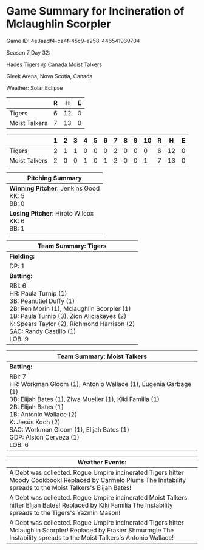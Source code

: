 # Game Summary for Incineration of Mclaughlin Scorpler

Game ID: 4e3aadf4-ca4f-45c9-a258-446541939704

Season 7 Day 32:

Hades Tigers @ Canada Moist Talkers

Gleek Arena, Nova Scotia, Canada

Weather: Solar Eclipse



|  | R | H | E |
| --- | --- | --- | --- |
| Tigers |   6 |  12 |   0 | 
| Moist Talkers |   7 |  13 |   0 | 


|  |   1 |   2 |   3 |   4 |   5 |   6 |   7 |   8 |   9 |  10 |  R | H | E |
| --- | --- | --- | --- | --- | --- | --- | --- | --- | --- | --- | --- | --- | --- |
| Tigers |   2 |   1 |   1 |   0 |   0 |   0 |   2 |   0 |   0 |   0 |   6 |  12 |   0 | 
| Moist Talkers |   2 |   0 |   0 |   1 |   0 |   1 |   2 |   0 |   0 |   1 |   7 |  13 |   0 | 


| Pitching Summary |
| --- |
| **Winning Pitcher**: Jenkins Good<br />KK: 5<br />BB: 0 |
| **Losing Pitcher**: Hiroto Wilcox<br />KK: 6<br />BB: 1 |


| Team Summary: Tigers |
| --- |
| **Fielding:** |
| DP: 1 |
| **Batting:** |
| RBI: 6 <br />HR: Paula Turnip (1) <br />3B: Peanutiel Duffy (1) <br />2B: Ren Morin (1), Mclaughlin Scorpler (1) <br />1B: Paula Turnip (3), Zion Aliciakeyes (2) <br />K: Spears Taylor (2), Richmond Harrison (2) <br />SAC: Randy Castillo (1) <br />LOB: 9 |


| Team Summary: Moist Talkers |
| --- |
| **Batting:** |
| RBI: 7 <br />HR: Workman Gloom (1), Antonio Wallace (1), Eugenia Garbage (1) <br />3B: Elijah Bates (1), Ziwa Mueller (1), Kiki Familia (1) <br />2B: Elijah Bates (1) <br />1B: Antonio Wallace (2) <br />K: Jesús Koch (2) <br />SAC: Workman Gloom (1), Elijah Bates (1) <br />GDP: Alston Cerveza (1) <br />LOB: 6 |


| **Weather Events:** |
| --- |
| A Debt was collected. Rogue Umpire incinerated Tigers hitter Moody Cookbook! Replaced by Carmelo Plums The Instability spreads to the Moist Talkers's Elijah Bates! |
| A Debt was collected. Rogue Umpire incinerated Moist Talkers hitter Elijah Bates! Replaced by Kiki Familia The Instability spreads to the Tigers's Yazmin Mason! |
| A Debt was collected. Rogue Umpire incinerated Tigers hitter Mclaughlin Scorpler! Replaced by Frasier Shmurmgle The Instability spreads to the Moist Talkers's Antonio Wallace! |

